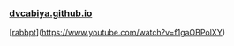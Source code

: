 ### [dvcabiya.github.io](https://dvcabiya.github.io/)
[[rabbpt](./aaa.png)](https://www.youtube.com/watch?v=f1gaOBPolXY)
